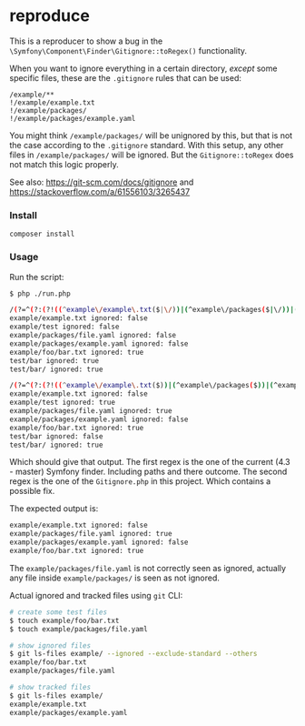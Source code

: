 # reproduce

This is a reproducer to show a bug in the `\Symfony\Component\Finder\Gitignore::toRegex()` functionality.

When you want to ignore everything in a certain directory, _except_ some specific files,
these are the `.gitignore` rules that can be used:
```gitignore
/example/**
!/example/example.txt
!/example/packages/
!/example/packages/example.yaml
``` 

You might think `/example/packages/` will be unignored by this, but that is not the case according to the `.gitignore` standard.
With this setup, any other files in `/example/packages/` will be ignored. But the `Gitignore::toRegex` does not match this logic properly.

See also: https://git-scm.com/docs/gitignore and https://stackoverflow.com/a/61556103/3265437

### Install

```
composer install
```

### Usage


Run the script:
```bash
$ php ./run.php

/(?=^(?:(?!((^example\/example\.txt($|\/))|(^example\/packages($|\/))|(^example\/packages\/example\.yaml($|\/))|(^example\/test($|\/)))).)*$)((^\.idea($|\/))|(^build($|\/))|(^vendor($|\/))|(^example\/.+($|\/))|((^|\/)test\/bar($|\/)))/
example/example.txt ignored: false
example/test ignored: false
example/packages/file.yaml ignored: false
example/packages/example.yaml ignored: false
example/foo/bar.txt ignored: true
test/bar ignored: true
test/bar/ ignored: true

/(?=^(?:(?!((^example\/example\.txt($))|(^example\/packages($))|(^example\/packages\/example\.yaml($))|(^example\/test\/($)))).)*$)((^\.idea\/($|\/))|(^build\/($|\/))|(^vendor\/($|\/))|(^example\/.+($|\/))|((^|\/)test\/bar\/($|\/)))/
example/example.txt ignored: false
example/test ignored: true
example/packages/file.yaml ignored: true
example/packages/example.yaml ignored: false
example/foo/bar.txt ignored: true
test/bar ignored: false
test/bar/ ignored: true
```

Which should give that output.
The first regex is the one of the current (4.3 - master) Symfony finder. Including paths and there outcome.
The second regex is the one of the `Gitignore.php` in this project. Which contains a possible fix.

The expected output is:
 ```bash
example/example.txt ignored: false
example/packages/file.yaml ignored: true
example/packages/example.yaml ignored: false
example/foo/bar.txt ignored: true
```

The `example/packages/file.yaml` is not correctly seen as ignored, actually any file inside `example/packages/` is seen as not ignored.

Actual ignored and tracked files using `git` CLI:

```bash
# create some test files
$ touch example/foo/bar.txt
$ touch example/packages/file.yaml

# show ignored files
$ git ls-files example/ --ignored --exclude-standard --others
example/foo/bar.txt
example/packages/file.yaml

# show tracked files
$ git ls-files example/
example/example.txt
example/packages/example.yaml
```
